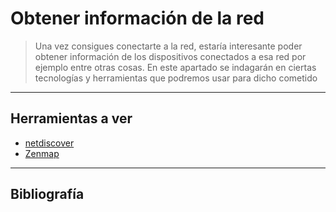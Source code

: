 # Obtener información de la red
> Una vez consigues conectarte a la red, estaría interesante poder obtener información de los dispositivos conectados a esa red por ejemplo entre otras cosas. En este apartado se indagarán en ciertas tecnologías y herramientas que podremos usar para dicho cometido

---

## Herramientas a ver
- [netdiscover](/netdiscover)
- [Zenmap](/zenmap)

---

## Bibliografía
